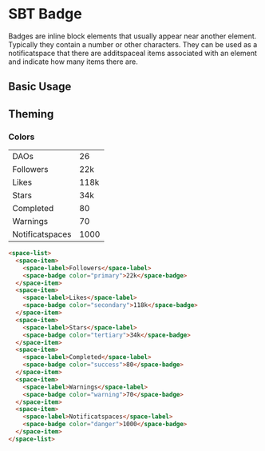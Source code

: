 # SBT Badge

Badges are inline block elements that usually appear near another element. Typically they contain a number or other characters. They can be used as a notificatspace that there are additspaceal items associated with an element and indicate how many items there are.

## Basic Usage​

## Theming​

### Colors

|                 |      |
| --------------- | ---- |
| DAOs            | 26   |
| Followers       | 22k  |
| Likes           | 118k |
| Stars           | 34k  |
| Completed       | 80   |
| Warnings        | 70   |
| Notificatspaces | 1000 |

```html
<space-list>
  <space-item>
    <space-label>Followers</space-label>
    <space-badge color="primary">22k</space-badge>
  </space-item>
  <space-item>
    <space-label>Likes</space-label>
    <space-badge color="secondary">118k</space-badge>
  </space-item>
  <space-item>
    <space-label>Stars</space-label>
    <space-badge color="tertiary">34k</space-badge>
  </space-item>
  <space-item>
    <space-label>Completed</space-label>
    <space-badge color="success">80</space-badge>
  </space-item>
  <space-item>
    <space-label>Warnings</space-label>
    <space-badge color="warning">70</space-badge>
  </space-item>
  <space-item>
    <space-label>Notificatspaces</space-label>
    <space-badge color="danger">1000</space-badge>
  </space-item>
</space-list>
```
